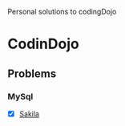 Personal solutions to codingDojo

# CodinDojo

## Problems 

### MySql
- [x] [Sakila](Java/mysql/sakila/sakila.query.sql)

      
